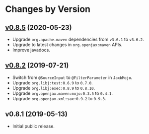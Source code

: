 # Changes by Version

## [v0.8.5](https://github.com/openjax/jaxb/compare/4e087a9348de088cb224df12437d4261a09689da..HEAD) (2020-05-23)
* Upgrade `org.apache.maven` dependencies from `v3.6.1` to `v3.6.2`.
* Upgrade to latest changes in `org.openjax:maven` APIs.
* Improve javadocs.

## [v0.8.2](https://github.com/openjax/jaxb/compare/99efb76e78f65449c31e5f5ff6091c3cb8d497d9..4e087a9348de088cb224df12437d4261a09689da) (2019-07-21)
* Switch from `@SourceInput` to `@FilterParameter` in `JaxbMojo`.
* Upgrade `org.libj:test:0.6.9` to `0.7.0`.
* Upgrade `org.libj:exec:0.8.9` to `0.8.10`.
* Upgrade `org.openjax.maven:mojo:0.3.5` to `0.4.1`.
* Upgrade `org.openjax.xml:sax:0.9.2` to `0.9.3`.

## v0.8.1 (2019-05-13)
* Initial public release.